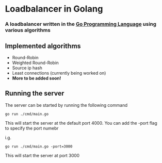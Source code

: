 # Loadbalancer in Golang

### A loadbalancer written in the [Go Programming Language](https://go.dev/) using various algorithms

## Implemented algorithms

- Round-Robin
- Weighted Round-Robin
- Source ip hash
- Least connections (currently being worked on)
- **More to be added soon!**

## Running the server

The server can be started by running the following command

    go run ./cmd/main.go 

This will start the server at the default port 4000. You can add the -port flag to specify the port numebr

i.g.

    go run ./cmd/main.go -port=3000

This will start the server at port 3000
